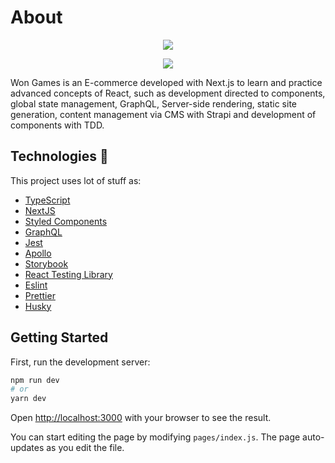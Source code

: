 # About

<p align="center" t>
  <img src="./.github/logo.png" />
</p>

<p align="center" t>
  <img src="./.github/screenshot.png" />
</p>

Won Games is an E-commerce developed with Next.js to learn and practice advanced concepts of React, such as development directed to components, global state management, GraphQL, Server-side rendering, static site generation, content management via CMS with Strapi and development of components with TDD. <br />

## Technologies 🚀

This project uses lot of stuff as:

- [TypeScript](https://www.typescriptlang.org/)
- [NextJS](https://nextjs.org/)
- [Styled Components](https://styled-components.com/)
- [GraphQL](https://graphql.org/)
- [Jest](https://jestjs.io/)
- [Apollo](https://www.apollographql.com/docs/react/)
- [Storybook](https://storybook.js.org/)
- [React Testing Library](https://testing-library.com/docs/react-testing-library/intro)
- [Eslint](https://eslint.org/)
- [Prettier](https://prettier.io/)
- [Husky](https://github.com/typicode/husky)

## Getting Started

First, run the development server:

```bash
npm run dev
# or
yarn dev
```

Open [http://localhost:3000](http://localhost:3000) with your browser to see the result.

You can start editing the page by modifying `pages/index.js`. The page auto-updates as you edit the file.
